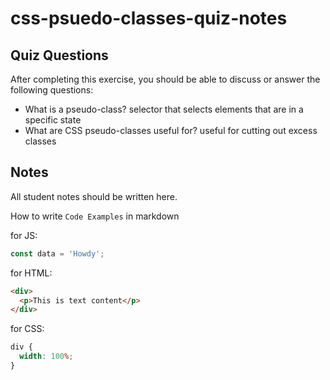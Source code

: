# css-psuedo-classes-quiz-notes

## Quiz Questions

After completing this exercise, you should be able to discuss or answer the following questions:

- What is a pseudo-class?
  selector that selects elements that are in a specific state
- What are CSS pseudo-classes useful for?
  useful for cutting out excess classes

## Notes

All student notes should be written here.

How to write `Code Examples` in markdown

for JS:

```javascript
const data = 'Howdy';
```

for HTML:

```html
<div>
  <p>This is text content</p>
</div>
```

for CSS:

```css
div {
  width: 100%;
}
```
